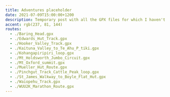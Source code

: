 ```yaml
---
title: Adventures placeholder
date: 2021-07-09T15:00:00+1200
description: Temporary post with all the GPX files for which I haven't written trip reports
accent: rgb(237, 81, 144)
routes:
  - ./Baring_Head.gpx
  - ./Edwards_Hut_Track.gpx
  - ./Hooker_Valley_Track.gpx
  - ./Kaituna_Valley_to_Te_Ahu_P_tiki.gpx
  - ./Kohangapiripiri_loop.gpx
  - ./Mt_Holdsworth_Jumbo_Circuit.gpx
  - ./Mt_Oxford_summit.gpx
  - ./Mueller_Hut_Route.gpx
  - ./Pinchgut_Track_Cattle_Peak_loop.gpx
  - ./St_James_Walkway_to_Boyle_Flat_Hut.gpx
  - ./Waiopehu_Track.gpx
  - ./WUU2K_Marathon_Route.gpx
---
```

